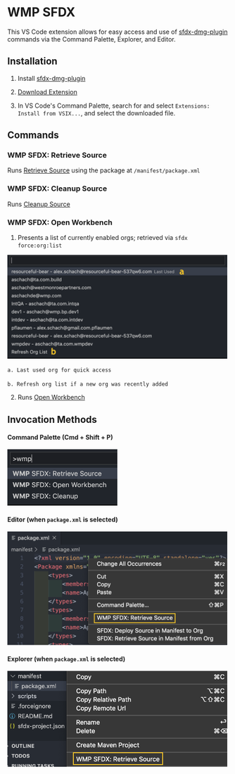 # WMP SFDX
This VS Code extension allows for easy access and use of [sfdx-dmg-plugin](https://github.com/dmgerow/sfdx-dmg-plugin) commands via the Command Palette, Explorer, and Editor.

## Installation
1. Install [sfdx-dmg-plugin](https://github.com/dmgerow/sfdx-dmg-plugin)

2. [Download Extension](https://github.com/Pflaumen/sfdx/raw/master/versions/wmp-sfdx-0.0.1.vsix.zip)

3. In VS Code's Command Palette, search for and select `Extensions: Install from VSIX...`, and select the downloaded file.

## Commands

### WMP SFDX: Retrieve Source
Runs [Retrieve Source](https://github.com/dmgerow/sfdx-dmg-plugin#sfdx-dmgsourceretrieve--x-string--n--u-string---apiversion-string---json---loglevel-tracedebuginfowarnerrorfataltracedebuginfowarnerrorfatal) using the package at `/manifest/package.xml`

### WMP SFDX: Cleanup Source
Runs [Cleanup Source](https://github.com/dmgerow/sfdx-dmg-plugin#sfdx-dmgsourcecleanup---json---loglevel-tracedebuginfowarnerrorfataltracedebuginfowarnerrorfatal)

### WMP SFDX: Open Workbench
1. Presents a list of currently enabled orgs; retrieved via `sfdx force:org:list`
<img src="images/orgList.png" width="500px" />

    a. Last used org for quick access

    b. Refresh org list if a new org was recently added

2. Runs [Open Workbench](https://github.com/dmgerow/sfdx-dmg-plugin#sfdx-dmgworkbenchopen--s-string--t-string--r-string--u-string---apiversion-string---json---loglevel-tracedebuginfowarnerrorfataltracedebuginfowarnerrorfatal)

## Invocation Methods

#### Command Palette (Cmd + Shift + P)
<img src="images/commandPalette.png" width="250px" />

#### Editor (when `package.xml` is selected)
<img src="images/editor.png" width="500px" />

#### Explorer (when `package.xml` is selected)
<img src="images/explorer.png" width="500px" />

<!-- ## Features

Describe specific features of your extension including screenshots of your extension in action. Image paths are relative to this README file.

For example if there is an image subfolder under your extension project workspace:

\!\[feature X\]\(images/feature-x.png\)

> Tip: Many popular extensions utilize animations. This is an excellent way to show off your extension! We recommend short, focused animations that are easy to follow.

## Requirements

If you have any requirements or dependencies, add a section describing those and how to install and configure them.

## Extension Settings

Include if your extension adds any VS Code settings through the `contributes.configuration` extension point.

For example:

This extension contributes the following settings:

* `myExtension.enable`: enable/disable this extension
* `myExtension.thing`: set to `blah` to do something

## Known Issues

Calling out known issues can help limit users opening duplicate issues against your extension.

## Release Notes

Users appreciate release notes as you update your extension.

### 1.0.0

Initial release of ...

### 1.0.1

Fixed issue #.

### 1.1.0

Added features X, Y, and Z.

-----------------------------------------------------------------------------------------------------------

## Working with Markdown

**Note:** You can author your README using Visual Studio Code.  Here are some useful editor keyboard shortcuts:

* Split the editor (`Cmd+\` on macOS or `Ctrl+\` on Windows and Linux)
* Toggle preview (`Shift+CMD+V` on macOS or `Shift+Ctrl+V` on Windows and Linux)
* Press `Ctrl+Space` (Windows, Linux) or `Cmd+Space` (macOS) to see a list of Markdown snippets

### For more information

* [Visual Studio Code's Markdown Support](http://code.visualstudio.com/docs/languages/markdown)
* [Markdown Syntax Reference](https://help.github.com/articles/markdown-basics/)

**Enjoy!** -->
